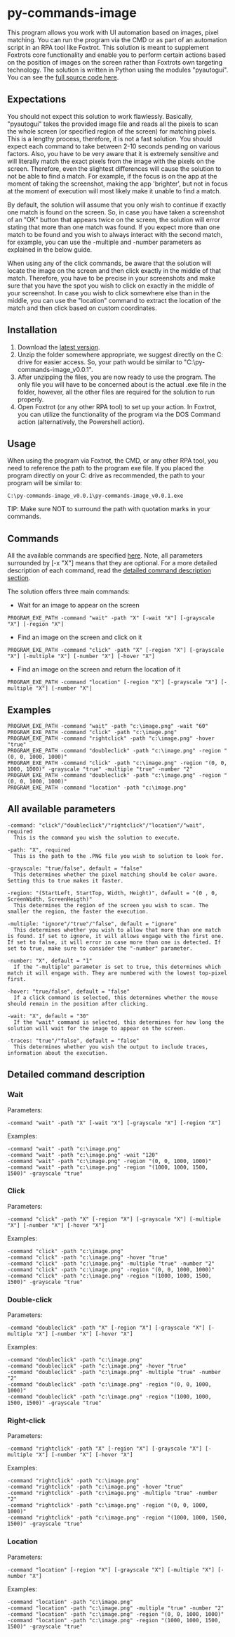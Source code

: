 # py-commands-image
This program allows you work with UI automation based on images, pixel matching. You can run the program via the CMD or as part of an automation script in an RPA tool like Foxtrot. This solution is meant to supplement Foxtrots core functionality and enable you to perform certain actions based on the position of images on the screen rather than Foxtrots own targeting technology. The solution is written in Python using the modules "pyautogui". You can see the [full source code here](https://github.com/foxtrot-alliance/py-commands-iamge/blob/master/py-commands-image.py).

## Expectations
You should not expect this solution to work flawlessly. Basically, "pyautogui" takes the provided image file and reads all the pixels to scan the whole screen (or specified region of the screen) for matching pixels. This is a lengthy process, therefore, it is not a fast solution. You should expect each command to take between 2-10 seconds pending on various factors. Also, you have to be very aware that it is extremely sensitive and will literally match the exact pixels from the image with the pixels on the screen. Therefore, even the slightest differences will cause the solution to not be able to find a match. For example, if the focus is on the app at the moment of taking the screenshot, making the app 'brighter', but not in focus at the moment of execution will most likely make it unable to find a match.

By default, the solution will assume that you only wish to continue if exactly one match is found on the screen. So, in case you have taken a screenshot of an "OK" button that appears twice on the screen, the solution will error stating that more than one match was found. If you expect more than one match to be found and you wish to always interact with the second match, for example, you can use the -multiple and -number parameters as explained in the below guide.

When using any of the click commands, be aware that the solution will locate the image on the screen and then click exactly in the middle of that match. Therefore, you have to be precise in your screenshots and make sure that you have the spot you wish to click on exactly in the middle of your screenshot. In case you wish to click somewhere else than in the middle, you can use the "location" command to extract the location of the match and then click based on custom coordinates.

## Installation
1. Download the [latest version](https://github.com/foxtrot-alliance/py-commands-image/releases/download/v0.0.1/py-commands-image_v0.0.1.zip).
2. Unzip the folder somewhere appropriate, we suggest directly on the C: drive for easier access. So, your path would be similar to "C:\py-commands-image_v0.0.1".
3. After unzipping the files, you are now ready to use the program. The only file you will have to be concerned about is the actual .exe file in the folder, however, all the other files are required for the solution to run properly.
4. Open Foxtrot (or any other RPA tool) to set up your action. In Foxtrot, you can utilize the functionality of the program via the DOS Command action (alternatively, the Powershell action).

## Usage
When using the program via Foxtrot, the CMD, or any other RPA tool, you need to reference the path to the program exe file. If you placed the program directly on your C: drive as recommended, the path to your program will be similar to: 
```
C:\py-commands-image_v0.0.1\py-commands-image_v0.0.1.exe
```
TIP: Make sure NOT to surround the path with quotation marks in your commands.

## Commands
All the available commands are specified [here](#all-available-parameters). Note, all parameters surrounded by [-x "X"] means that they are optional. For a more detailed description of each command, read the [detailed command description section](#detailed-command-description).

The solution offers three main commands:
* Wait for an image to appear on the screen
```
PROGRAM_EXE_PATH -command "wait" -path "X" [-wait "X"] [-grayscale "X"] [-region "X"]
```
* Find an image on the screen and click on it
```
PROGRAM_EXE_PATH -command "click" -path "X" [-region "X"] [-grayscale "X"] [-multiple "X"] [-number "X"] [-hover "X"]
```
* Find an image on the screen and return the location of it
```
PROGRAM_EXE_PATH -command "location" [-region "X"] [-grayscale "X"] [-multiple "X"] [-number "X"]
```

## Examples
```
PROGRAM_EXE_PATH -command "wait" -path "c:\image.png" -wait "60"
PROGRAM_EXE_PATH -command "click" -path "c:\image.png"
PROGRAM_EXE_PATH -command "rightclick" -path "c:\image.png" -hover "true"
PROGRAM_EXE_PATH -command "doubleclick" -path "c:\image.png" -region "(0, 0, 1000, 1000)"
PROGRAM_EXE_PATH -command "click" -path "c:\image.png" -region "(0, 0, 1000, 1000)" -grayscale "true" -multiple "true" -number "2"
PROGRAM_EXE_PATH -command "doubleclick" -path "c:\image.png" -region "(0, 0, 1000, 1000)"
PROGRAM_EXE_PATH -command "location" -path "c:\image.png"
```

## All available parameters
```
-command: "click"/"doubleclick"/"rightclick"/"location"/"wait", required
  This is the command you wish the solution to execute.

-path: "X", required
  This is the path to the .PNG file you wish to solution to look for.

-grayscale: "true/false", default = "false"
  This determines whether the pixel matching should be color aware. Setting this to true makes it faster.

-region: "(StartLeft, StartTop, Width, Height)", default = "(0 , 0, ScreenWidth, ScreenHeigth)"
  This determines the region of the screen you wish to scan. The smaller the region, the faster the execution.

-multiple: "ignore"/"true"/"false", default = "ignore"
  This determines whether you wish to allow that more than one match is found. If set to ignore, it will allows engage with the first one. If set to false, it will error in case more than one is detected. If set to true, make sure to consider the "-number" parameter.

-number: "X", default = "1"
  If the "-multiple" parameter is set to true, this determines which match it will engage with. They are numbered with the lowest top-pixel first.

-hover: "true/false", default = "false"
  If a click command is selected, this determines whether the mouse should remain in the position after clicking.

-wait: "X", default = "30"
  If the "wait" command is selected, this determines for how long the solution will wait for the image to appear on the screen.

-traces: "true"/"false", default = "false"
  This determines whether you wish the output to include traces, information about the execution.
```

## Detailed command description

### Wait
Parameters:
```
-command "wait" -path "X" [-wait "X"] [-grayscale "X"] [-region "X"]
```
Examples:
```
-command "wait" -path "c:\image.png"
-command "wait" -path "c:\image.png" -wait "120"
-command "wait" -path "c:\image.png" -region "(0, 0, 1000, 1000)"
-command "wait" -path "c:\image.png" -region "(1000, 1000, 1500, 1500)" -grayscale "true"
```

### Click
Parameters:
```
-command "click" -path "X" [-region "X"] [-grayscale "X"] [-multiple "X"] [-number "X"] [-hover "X"]
```
Examples:
```
-command "click" -path "c:\image.png"
-command "click" -path "c:\image.png" -hover "true"
-command "click" -path "c:\image.png" -multiple "true" -number "2"
-command "click" -path "c:\image.png" -region "(0, 0, 1000, 1000)"
-command "click" -path "c:\image.png" -region "(1000, 1000, 1500, 1500)" -grayscale "true"
```

### Double-click
Parameters:
```
-command "doubleclick" -path "X" [-region "X"] [-grayscale "X"] [-multiple "X"] [-number "X"] [-hover "X"]
```
Examples:
```
-command "doubleclick" -path "c:\image.png"
-command "doubleclick" -path "c:\image.png" -hover "true"
-command "doubleclick" -path "c:\image.png" -multiple "true" -number "2"
-command "doubleclick" -path "c:\image.png" -region "(0, 0, 1000, 1000)"
-command "doubleclick" -path "c:\image.png" -region "(1000, 1000, 1500, 1500)" -grayscale "true"
```

### Right-click
Parameters:
```
-command "rightclick" -path "X" [-region "X"] [-grayscale "X"] [-multiple "X"] [-number "X"] [-hover "X"]
```
Examples:
```
-command "rightclick" -path "c:\image.png"
-command "rightclick" -path "c:\image.png" -hover "true"
-command "rightclick" -path "c:\image.png" -multiple "true" -number "2"
-command "rightclick" -path "c:\image.png" -region "(0, 0, 1000, 1000)"
-command "rightclick" -path "c:\image.png" -region "(1000, 1000, 1500, 1500)" -grayscale "true"
```

### Location
Parameters:
```
-command "location" [-region "X"] [-grayscale "X"] [-multiple "X"] [-number "X"]
```
Examples:
```
-command "location" -path "c:\image.png"
-command "location" -path "c:\image.png" -multiple "true" -number "2"
-command "location" -path "c:\image.png" -region "(0, 0, 1000, 1000)"
-command "location" -path "c:\image.png" -region "(1000, 1000, 1500, 1500)" -grayscale "true"
```

